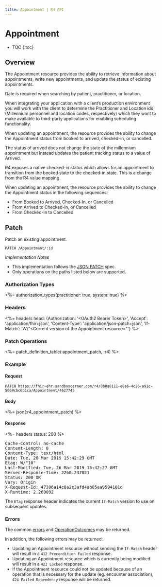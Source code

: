 ```yaml
---
title: Appointment | R4 API
---
```


# Appointment

* TOC
{:toc}

## Overview

The Appointment resource provides the ability to retrieve information about appointments, write new appointments, and update the status of existing appointments.

Date is required when searching by patient, practitioner, or location.

When integrating your application with a client’s production environment you will work with the client to determine the Practitioner and Location ids (Millennium personnel and location codes, respectively) which they want to make available to third-party applications for enabling scheduling functionality.

When updating an appointment, the resource provides the ability to change the Appointment.status from booked to arrived, checked-in, or cancelled.

The status of arrived does not change the state of the millennium appointment but instead updates the patient tracking status to a value of Arrived.

R4 exposes a native checked-in status which allows for an appointment to transition from the booked state to the checked-in state. This is a change from the R4 value mapping.

When updating an appointment, the resource provides the ability to change the Appointment.status in the following sequences:

 - From Booked to Arrived, Checked-In, or Cancelled
 - From Arrived to Checked-In, or Cancelled
 - From Checked-In to Cancelled

## Patch

Patch an existing appointment.

    PATCH /Appointment/:id

_Implementation Notes_

* This implementation follows the [JSON PATCH](https://tools.ietf.org/html/rfc6902) spec.
* Only operations on the paths listed below are supported.

### Authorization Types

<%= authorization_types(practitioner: true, system: true) %>

### Headers

<%= headers head: {Authorization: '&lt;OAuth2 Bearer Token>', 'Accept': 'application/fhir+json',
                   'Content-Type': 'application/json-patch+json', 'If-Match': 'W/"&lt;Current version of the Appointment resource>"'} %>



### Patch Operations

<%= patch_definition_table(:appointment_patch, :r4) %>

### Example

#### Request

    PATCH https://fhir-ehr.sandboxcerner.com/r4/0b8a0111-e8e6-4c26-a91c-5069cbc6b1ca/Appointment/4627745

#### Body

<%= json(:r4_appointment_patch) %>

#### Response

<%= headers status: 200 %>
<pre class="terminal">
Cache-Control: no-cache
Content-Length: 0
Content-Type: text/html
Date: Tue, 26 Mar 2019 15:42:29 GMT
Etag: W/"10"
Last-Modified: Tue, 26 Mar 2019 15:42:27 GMT
Server-Response-Time: 2260.237021
Status: 200 OK
Vary: Origin
X-Request-Id: 47306a14c8a2c3afd4ab85aa9594101d
X-Runtime: 2.260092
</pre>

The `ETag` response header indicates the current `If-Match` version to use on subsequent updates.

### Errors

The common [errors] and [OperationOutcomes] may be returned.

In addition, the following errors may be returned:

* Updating an Appointment resource without sending the `If-Match` header will result in a `412 Precondition Failed` response.
* Updating an Appointment resource which is currently being modified will result in a `423 Locked` response.
* If the Appointment resource could not be updated because of an operation that is necessary for the update (eg. encounter association), `424 Failed Dependency` response will be returned.

[contained]: https://hl7.org/fhir/r4/references.html#contained
[Appointment.status]: https://hl7.org/fhir/r4/appointment-definitions.html#Appointment.status
[`reference`]: https://hl7.org/fhir/r4/search.html#reference
[`token`]: https://hl7.org/fhir/r4/search.html#token
[`number`]: https://hl7.org/fhir/r4/search.html#number
[`_count`]: https://hl7.org/fhir/r4/search.html#count
[errors]: ../../#client-errors
[OperationOutcomes]: ../../#operation-outcomes
